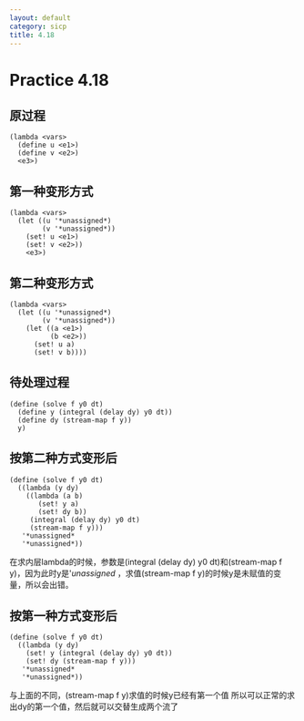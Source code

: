 ```yaml
---
layout: default
category: sicp
title: 4.18
---
```


# Practice 4.18

## 原过程
    (lambda <vars>
      (define u <e1>)
      (define v <e2>)
      <e3>)

## 第一种变形方式
    (lambda <vars>
      (let ((u '*unassigned*)
            (v '*unassigned*))
        (set! u <e1>)
        (set! v <e2>))
        <e3>)

## 第二种变形方式
    (lambda <vars>
      (let ((u '*unassigned*)
            (v '*unassigned*))
        (let ((a <e1>)
              (b <e2>))
          (set! u a)
          (set! v b))))

## 待处理过程
    (define (solve f y0 dt)
      (define y (integral (delay dy) y0 dt))
      (define dy (stream-map f y))
      y)

## 按第二种方式变形后
    (define (solve f y0 dt)
      ((lambda (y dy)
        ((lambda (a b)
           (set! y a)
           (set! dy b))
         (integral (delay dy) y0 dt)
         (stream-map f y)))
       '*unassigned*
       '*unassigned*))

在求内层lambda的时候，参数是(integral (delay dy) y0 dt)和(stream-map f y)，因为此时y是'*unassigned*
，求值(stream-map f y)的时候y是未赋值的变量，所以会出错。

## 按第一种方式变形后
    (define (solve f y0 dt)
      ((lambda (y dy)
        (set! y (integral (delay dy) y0 dt))
        (set! dy (stream-map f y)))
       '*unassigned*
       '*unassigned*))

与上面的不同，(stream-map f y)求值的时候y已经有第一个值
所以可以正常的求出dy的第一个值，然后就可以交替生成两个流了
